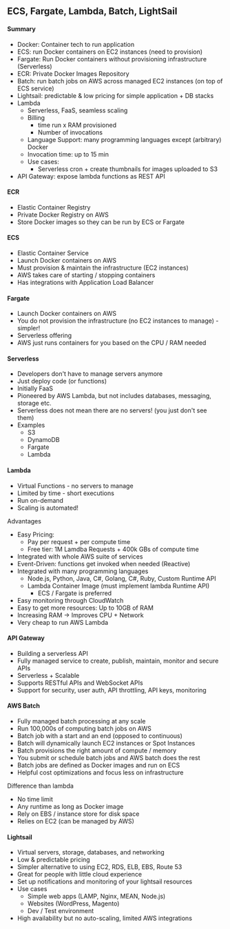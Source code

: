 ## ECS, Fargate, Lambda, Batch, LightSail

#### Summary

- Docker: Container tech to run application
- ECS: run Docker containers on EC2 instances (need to provision)
- Fargate: Run Docker containers without provisioning infrastructure (Serverless)
- ECR: Private Docker Images Repository
- Batch: run batch jobs on AWS across managed EC2 instances (on top of ECS service)
- Lightsail: predictable & low pricing for simple application + DB stacks
- Lambda
  - Serverless, FaaS, seamless scaling
  - Billing
    - time run x RAM provisioned
    - Number of invocations
  - Language Support: many programming languages except (arbitrary) Docker
  - Invocation time: up to 15 min
  - Use cases:
    - Serverless cron + create thumbnails for images uploaded to S3
- API Gateway: expose lambda functions as REST API

#### ECR

- Elastic Container Registry
- Private Docker Registry on AWS
- Store Docker images so they can be run by ECS or Fargate

#### ECS

- Elastic Container Service
- Launch Docker containers on AWS
- Must provision & maintain the infrastructure (EC2 instances)
- AWS takes care of starting / stopping containers
- Has integrations with Application Load Balancer



#### Fargate

- Launch Docker containers on AWS
- You do not provision the infrastructure (no EC2 instances to manage) - simpler!
- Serverless offering
- AWS just runs containers for you based on the CPU / RAM needed



#### Serverless

- Developers don't have to manage servers anymore
- Just deploy code (or functions)
- Initially FaaS
- Pioneered by AWS Lambda, but not includes databases, messaging, storage etc.
- Serverless does not mean there are no servers! (you just don't see them)
- Examples
  - S3
  - DynamoDB
  - Fargate
  - Lambda



#### Lambda

- Virtual Functions - no servers to manage
- Limited by time - short executions
- Run on-demand
- Scaling is automated!

Advantages

- Easy Pricing:
  - Pay per request + per compute time
  - Free tier: 1M Lamdba Requests + 400k GBs of compute time
- Integrated with whole AWS suite of services
- Event-Driven: functions get invoked when needed (Reactive)
- Integrated with many programming languages
  - Node.js, Python, Java, C#, Golang, C#, Ruby, Custom Runtime API
  - Lambda Container Image (must implement lambda Runtime API)
    - ECS / Fargate is preferred
- Easy monitoring through CloudWatch
- Easy to get more resources: Up to 10GB of RAM
- Increasing RAM -> Improves CPU + Network
- Very cheap to run AWS Lambda



#### API Gateway

- Building a serverless API
- Fully managed service to create, publish, maintain, monitor and secure APIs
- Serverless + Scalable
- Supports RESTful APIs and WebSocket APIs
- Support for security, user auth, API throttling, API keys, monitoring



#### AWS Batch

- Fully managed batch processing at any scale
- Run 100,000s of computing batch jobs on AWS
- Batch job with a start and an end (opposed to continuous)
- Batch will dynamically launch EC2 instances or Spot Instances
- Batch provisions the right amount of compute / memory
- You submit or schedule batch jobs and AWS batch does the rest
- Batch jobs are defined as Docker images and run on ECS
- Helpful cost optimizations and focus less on infrastructure

Difference than lambda

- No time limit
- Any runtime as long as Docker image
- Rely on EBS / instance store for disk space
- Relies on EC2 (can be managed by AWS)



#### Lightsail

- Virtual servers, storage, databases, and networking
- Low & predictable pricing
- Simpler alternative to using EC2, RDS, ELB, EBS, Route 53
- Great for people with little cloud experience
- Set up notifications and monitoring of your lightsail resources
- Use cases
  - Simple web apps (LAMP, Nginx, MEAN, Node.js)
  - Websites (WordPress, Magento)
  - Dev / Test environment
- High availability but no auto-scaling, limited AWS integrations






